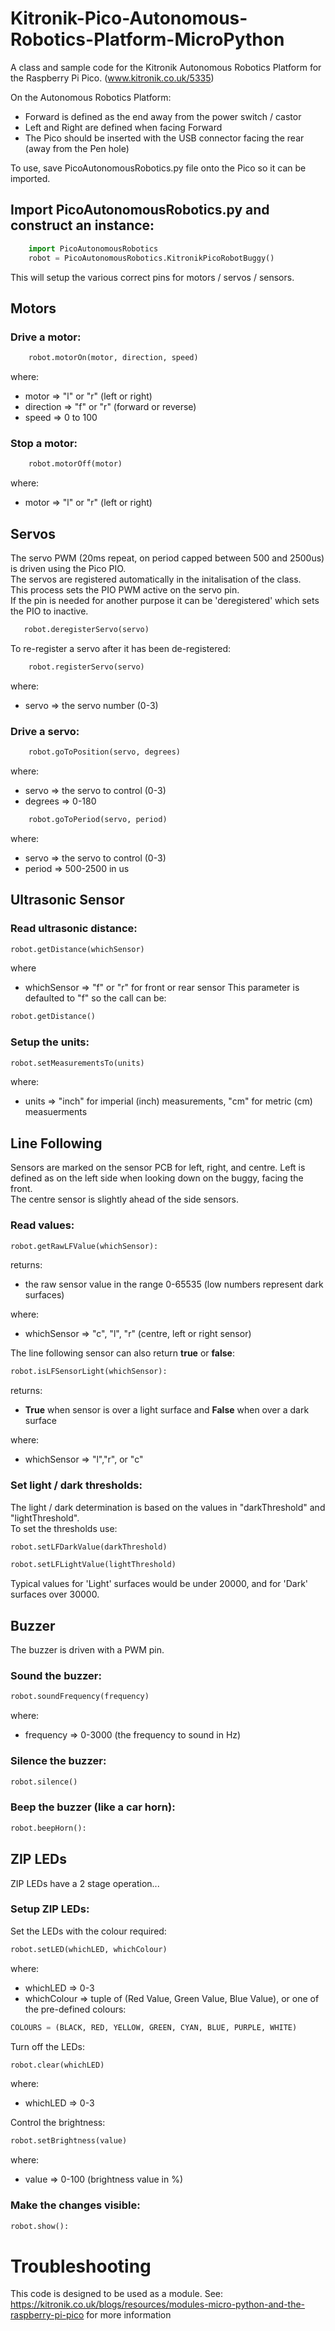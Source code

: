 # Kitronik-Pico-Autonomous-Robotics-Platform-MicroPython
A class and sample code for the Kitronik Autonomous Robotics Platform for the Raspberry Pi Pico. (www.kitronik.co.uk/5335)

On the Autonomous Robotics Platform:  
* Forward is defined as the end away from the power switch / castor  
* Left and Right are defined when facing Forward  
* The Pico should be inserted with the USB connector facing the rear (away from the Pen hole)  
  
To use, save PicoAutonomousRobotics.py file onto the Pico so it can be imported.
## Import PicoAutonomousRobotics.py and construct an instance:
```python
    import PicoAutonomousRobotics
    robot = PicoAutonomousRobotics.KitronikPicoRobotBuggy()
 ```
This will setup the various correct pins for motors / servos / sensors.  
## Motors
### Drive a motor:
```python
    robot.motorOn(motor, direction, speed)
```
where:
* motor => "l" or "r" (left or right)
* direction => "f" or "r" (forward or reverse)
* speed => 0 to 100

### Stop a motor:
```python
    robot.motorOff(motor)
```
where:
* motor => "l" or "r" (left or right)

## Servos
The servo PWM (20ms repeat, on period capped between 500 and 2500us) is driven using the Pico PIO.  
The servos are registered automatically in the initalisation of the class.   
This process sets the PIO PWM active on the servo pin.  
If the pin is needed for another purpose it can be 'deregistered' which sets the PIO to inactive.  
 ```python
    robot.deregisterServo(servo)
 ```
To re-register a servo after it has been de-registered:  
```python
    robot.registerServo(servo)
```
where:
* servo => the servo number (0-3)


### Drive a servo: 

```python 
    robot.goToPosition(servo, degrees)
```
where:
* servo => the servo to control (0-3)
* degrees => 0-180


```python 
    robot.goToPeriod(servo, period)
 ```   
where:
* servo => the servo to control (0-3)
* period => 500-2500 in us

## Ultrasonic Sensor
### Read ultrasonic distance:
```python 
robot.getDistance(whichSensor)
```
where 
* whichSensor => "f" or "r" for front or rear sensor
This parameter is defaulted to "f" so the call can be:  
```python
robot.getDistance()
```

### Setup the units:  
```python
robot.setMeasurementsTo(units)
```
where:
* units => "inch" for imperial (inch) measurements, "cm" for metric (cm) measuerments

## Line Following
Sensors are marked on the sensor PCB for left, right, and centre. Left is defined as on the left side when looking down on the buggy, facing the front.  
The centre sensor is slightly ahead of the side sensors.

### Read values:
```python
robot.getRawLFValue(whichSensor):
```
returns:
* the raw sensor value in the range 0-65535 (low numbers represent dark surfaces)  

where:
* whichSensor => "c", "l", "r" (centre, left or right sensor)

The line following sensor can also return **true** or **false**:
```python
robot.isLFSensorLight(whichSensor):
```
returns:  
* **True** when sensor is over a light surface and **False** when over a dark surface

where: 
* whichSensor => "l","r", or "c"

### Set light / dark thresholds:
The light / dark determination is based on the values in "darkThreshold" and "lightThreshold".  
To set the thresholds use:
```python
robot.setLFDarkValue(darkThreshold)
```
```python
robot.setLFLightValue(lightThreshold)
```
Typical values for 'Light' surfaces would be under 20000, and for 'Dark' surfaces over 30000.
    
## Buzzer
The buzzer is driven with a PWM pin.  

### Sound the buzzer:  
```python
robot.soundFrequency(frequency)
```
where:
  * frequency => 0-3000 (the frequency to sound in Hz)

### Silence the buzzer:
```python
robot.silence()
```

### Beep the buzzer (like a car horn):
```python        
robot.beepHorn():
```

## ZIP LEDs
ZIP LEDs have a 2 stage operation...
### Setup ZIP LEDs:  
Set the LEDs with the colour required:  
```python
robot.setLED(whichLED, whichColour)
```
where:  
* whichLED => 0-3  
* whichColour => tuple of (Red Value, Green Value, Blue Value), or one of the pre-defined colours:
```python
COLOURS = (BLACK, RED, YELLOW, GREEN, CYAN, BLUE, PURPLE, WHITE)
```
Turn off the LEDs: 
```python
robot.clear(whichLED)
```
where:  
* whichLED => 0-3

Control the brightness:
```python
robot.setBrightness(value)
```
where:  
* value => 0-100 (brightness value in %) 

### Make the changes visible:
```python
robot.show():
```

# Troubleshooting

This code is designed to be used as a module. See: https://kitronik.co.uk/blogs/resources/modules-micro-python-and-the-raspberry-pi-pico for more information


